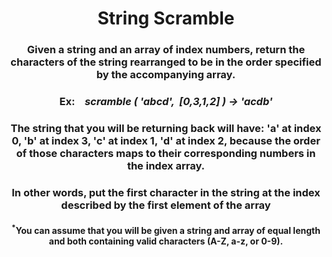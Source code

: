 <div align = 'center'>

# String Scramble

</div>

<div align = 'center'>

<h3>Given a string and an array of index numbers, return the characters of the string rearranged to be in the order specified by the accompanying array.</h3>

<h3>Ex:&nbsp;&nbsp;&nbsp;&nbsp;<em>scramble (&nbsp;'abcd', &nbsp;[0,3,1,2]&nbsp;) -> 'acdb'</em></h3>

<h3>The string that you will be returning back will have: 'a' at index 0, 'b' at index 3, 'c' at index 1, 'd' at index 2, because the order of those characters maps to their corresponding numbers in the index array.</h3>

<h3>In other words, put the first character in the string at the index described by the first element of the array</h3>

<h4><sup>*</sup>You can assume that you will be given a string and array of equal length and both containing valid characters (A-Z, a-z, or 0-9).</h4>

</div>
